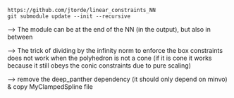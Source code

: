 ```
https://github.com/jtorde/linear_constraints_NN
git submodule update --init --recursive
```
--> The module can be at the end of the NN (in the output), but also in between

--> The trick of dividing by the infinity norm to enforce the box constraints does not work when the polyhedron is not a cone (if it is cone it works because it still obeys the conic constraints due to pure scaling)

--> remove the deep_panther dependency (it should only depend on minvo) & copy MyClampedSpline file 
